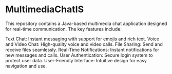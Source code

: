 # MultimediaChatIS
This repository contains a Java-based multimedia chat application designed for real-time communication. The key features include:

Text Chat: Instant messaging with support for emojis and rich text.
Voice and Video Chat: High-quality voice and video calls.
File Sharing: Send and receive files seamlessly.
Real-Time Notifications: Instant notifications for new messages and calls.
User Authentication: Secure login system to protect user data.
User-Friendly Interface: Intuitive design for easy navigation and use.
